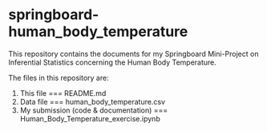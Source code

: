 # springboard-human_body_temperature

This repository contains the documents for my Springboard Mini-Project on Inferential Statistics concerning the Human Body Temperature.

The files in this repository are:

1. This file === README.md
2. Data file === human_body_temperature.csv
3. My submission (code & documentation) === Human_Body_Temperature_exercise.ipynb
